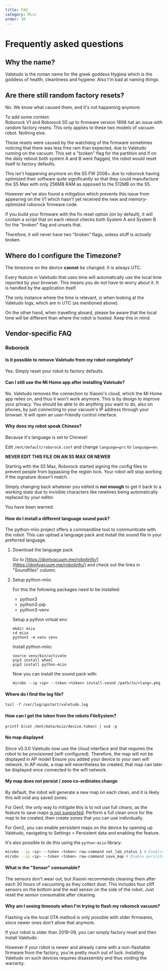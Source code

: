 ```yaml
---
title: FAQ
category: Misc
order: 30
---
```

# Frequently asked questions

## Why the name?

Valetudo is the roman name for the greek goddess Hygieia which is the goddess of health, cleanliness and hygiene. Also I'm bad at naming things.

## Are there still random factory resets? <a name="random-factory-resets"></a>

No. We know what caused them, and it's not happening anymore.

To add some context:<br/>
Roborock V1 and Roborock S5 up to firmware version 1898 hat an issue with random factory resets.
This only applies to these two models of vacuum robot. Nothing else.

Those resets were caused by the watchdog of the firmware sometimes noticing that there was less free ram than expected, due to
Valetudo running on the vacuum. This set a "broken" flag for the partition and if on the daily reboot both system A and B were flagged,
the robot would reset itself to factory defaults.

This isn't happening anymore on the S5 FW 2008+ due to roborock having optimized their software quite significantly
so that they could manufacture the S5 Max with only 256MB RAM as opposed to the 512MB on the S5.

However we've also found a mitigation which prevents this issue from appearing on the V1 which hasn't yet received the
new and memory-optimized roborock firmware code.

If you build your firmware with the fix reset option (on by default), it will contain a script that on each reboot checks
both System A and System B for the "broken" flag and unsets that.

Therefore, it will never have two "broken" flags, unless stuff is _actually_ broken.

## Where do I configure the Timezone?

The timezone on the device **cannot** be changed. It is always UTC.

Every feature in Valetudo that uses time will automatically use the local time reported by your browser. This means you do not have to worry about it. It is handled by the application itself.

The only instance where the time is relevant, is when looking at the Valetudo logs, which are in UTC (as mentioned above).

On the other hand, when travelling aboard, please be aware that the local time will be different than where the robot is hosted. Keep this in mind.

## Vendor-specific FAQ

### Roborock

#### Is it possible to remove Valetudo from my robot completely?

Yes. Simply reset your robot to factory defaults.

#### Can I still use the Mi Home app after installing Valetudo?

No. Valetudo removes the connection to Xiaomi's cloud, which the Mi Home app relies on, and thus it won't work anymore. This is by design to improve your privacy. You should be able to do anything you want to do, also on phones, by just connecting to your vacuum's IP address through your browser. It will open an user-friendly control interface.

#### Why does my robot speak Chinese?

Because it's language is set to Chinese!

Edit `/mnt/default/roborock.conf` and change `language=prc` to `language=en`.

**NEVER EDIT THIS FILE ON AN S5 MAX OR NEWER**

Starting with the S5 Max, Roborock started signing the config files to prevent people from bypassing the region lock.
Your robot will stop working if the signature doesn't match.

Simply changing back whatever you edited is **not enough** to get it back to a working state due to invisible characters
like newlines being automatically replaced by your editor.

You have been warned.

#### How do I install a different language sound pack?

The python-miio project offers a commandline tool to communitcate with the robot. This can upload a language pack and install the sound file in your preferred language.

1. Download the language pack

   Go to [https://dontvacuum.me/robotinfo/](https://dontvacuum.me/robotinfo/) and check out the links in "Soundfiles" column.

2. Setup python-miio

   For this the following packages need to be installed:

   * python3
   * python3-pip
   * python3-venv

   Setup a python virtual env:

       mkdir miio
       cd miio
       python3 -m venv venv

   Install python-miio:

       source venv/bin/activate
       pip3 install wheel
       pip3 install python-miio

   Now you can install the sound pack with:

       mirobo --ip <ip> --token <token> install-sound /path/to/<lang>.pkg

#### Where do I find the log file?

    tail -f /var/log/upstart/valetudo.log

#### How can I get the token from the robots FileSystem?

`printf $(cat /mnt/data/miio/device.token) | xxd -p`


#### No map displayed
Since v0.3.0 Valetudo now use the cloud interface and that requires the robot to be provisioned (wifi configured). Therefore, the map will not be displayed in AP mode! Ensure you added your device to your own wifi network.
In AP mode, a map will nevertheless be created, that map can later be displayed once connected to the wifi network.

#### My map does not persist / zone co-ordinates change

By default, the robot will generate a new map on each clean, and it is likely
this will void any saved zones.

For Gen1, the only way to mitigate this is to not use full cleans, as the feature
to save maps [is not supported](https://github.com/dgiese/dustcloud/issues/211#issuecomment-491733796).
Perform a full clean once for the map to be created, then create zones that you
can use individually.

For Gen2, you can enable persistent maps on the device by opening up Valetudo, navigating to Settings > Persistent data and
enabling the feature.

It's also possible to do this using the `python-miio` library:

```sh
mirobo --ip <ip> --token <token> raw-command set_lab_status 1 # Enabling the lab status allows advanced commands to be issued
mirobo --ip <ip> --token <token> raw-command save_map # Enable persistent maps!
```

#### What is the "Sensor" consumable?
The sensors don't wear out, but Xiaomi recommends cleaning them after each 30 hours of vacuuming as they collect dust. This includes four cliff sensors on the bottom and the wall sensor on the side of the robot. Just reset the sensor consumable after cleaning.

#### Why am I seeing timeouts when I'm trying to flash my roborock vacuum?
Flashing via the local OTA method is only possible with older firmwares, since newer ones don't allow that anymore.

If your robot is older than 2019-09, you can simply factory reset and then install Valetudo.

However if your robot is newer and already came with a non-flashable firmware from the factory,
you're pretty much out of luck.
Installing Valetudo on such devices requires disassembly and thus voiding the warranty.
